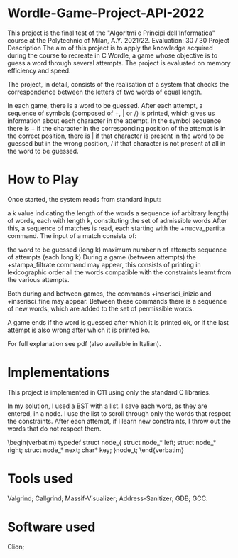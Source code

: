 # Wordle-Game-Project-API-2022
This project is the final test of the "Algoritmi e Principi dell'Informatica" course at the Polytechnic of Milan, A.Y. 2021/22.
Evaluation: 30 / 30
Project Description
The aim of this project is to apply the knowledge acquired during the course to recreate in C Wordle, a game whose objective is to guess a word through several attempts. The project is evaluated on memory efficiency and speed.

The project, in detail, consists of the realisation of a system that checks the correspondence between the letters of two words of equal length.

In each game, there is a word to be guessed. After each attempt, a sequence of symbols (composed of +, | or /) is printed, which gives us information about each character in the attempt. In the symbol sequence there is + if the character in the corresponding position of the attempt is in the correct position, there is | if that character is present in the word to be guessed but in the wrong position, / if that character is not present at all in the word to be guessed.

# How to Play
Once started, the system reads from standard input:

a k value indicating the length of the words
a sequence (of arbitrary length) of words, each with length k, constituting the set of admissible words
After this, a sequence of matches is read, each starting with the +nuova_partita command. The input of a match consists of:

the word to be guessed (long k)
maximum number n of attempts
sequence of attempts (each long k)
During a game (between attempts) the +stampa_filtrate command may appear, this consists of printing in lexicographic order all the words compatible with the constraints learnt from the various attempts.

Both during and between games, the commands +inserisci_inizio and +inserisci_fine may appear. Between these commands there is a sequence of new words, which are added to the set of permissible words.

A game ends if the word is guessed after which it is printed ok, or if the last attempt is also wrong after which it is printed ko.

For full explanation see pdf (also available in Italian).

# Implementations
This project is implemented in C11 using only the standard C libraries.

In my solution, I used a BST with a list. I save each word, as they are entered, in a node. I use the list to scroll through only the words that respect the constraints. After each attempt, if I learn new constraints, I throw out the words that do not respect them.

\begin(verbatim)
typedef struct node_{
    struct node_* left;
    struct node_* right;
    struct node_* next;
    char* key;
}node_t;
\end{verbatim}

# Tools used
Valgrind;
Callgrind;
Massif-Visualizer;
Address-Sanitizer;
GDB;
GCC.

# Software used
Clion;

